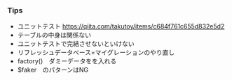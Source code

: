 ### Tips

- ユニットテスト
https://qiita.com/takutoy/items/c684f761c655d832e5d2
- テーブルの中身は関係ない
- ユニットテストで完結させないといけない
- リフレッシュデータベース=マイグレーションのやり直し
- factory()　ダミーデータをを入れる
- $faker　のパターンはNG
